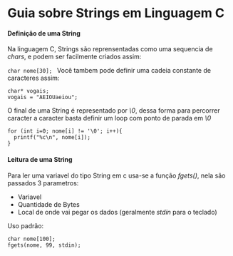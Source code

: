 # Guia sobre Strings em Linguagem C

#### Definição de uma String
Na linguagem C, Strings são reprensentadas como uma sequencia de *chars*, e podem ser facilmente criados assim:

```char nome[30]; ```
Você tambem pode definir uma cadeia constante de caracteres assim:
```
char* vogais;
vogais = "AEIOUaeiou";
```
O final de uma String é representado por *\0*, dessa forma para percorrer caracter a caracter basta definir um loop com ponto de parada em *\0*
```
for (int i=0; nome[i] != '\0'; i++){
  printf("%c\n", nome[i]);
}
```
#### Leitura de uma String
Para ler uma variavel do tipo String em c usa-se a função *fgets()*, nela são passados 3 parametros:
* Variavel
* Quantidade de Bytes
* Local de onde vai pegar os dados (geralmente *stdin* para o teclado)

Uso padrão: 
```
char nome[100];
fgets(nome, 99, stdin);
```

